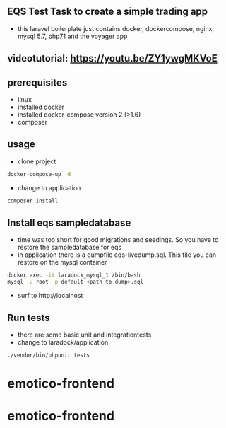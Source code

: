 ## EQS Test Task to create a simple trading app
- this laravel boilerplate just contains docker, dockercompose, nginx, mysql 5.7, php71 and the voyager app 
## videotutorial: https://youtu.be/ZY1ywgMKVoE
## prerequisites
- linux
- installed docker
- installed docker-compose version 2 (>1.6)
- composer

## usage
- clone project

```sh
docker-compose-up -d
```
- change to application
```sh
composer install
```

## Install eqs sampledatabase
- time was too short for good migrations and seedings. So you have to restore the sampledatabase for eqs 
- in application there is a dumpfile eqs-livedump.sql. This file you can restore on the mysql container

```sh
docker exec -it laradock_mysql_1 /bin/bash
mysql -u root -p default <path to dump>.sql
```

- surf to http://localhost

## Run tests
- there are some basic unit and integrationtests 
- change to laradock/application

```sh
./vendor/bin/phpunit tests
```
# emotico-frontend
# emotico-frontend
